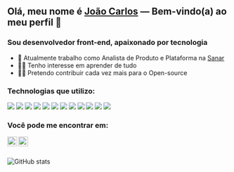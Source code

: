## Olá, meu nome é [João Carlos](https://joaocdfarias.github.io/) — Bem-vindo(a) ao meu perfil 👋

### Sou desenvolvedor front-end, apaixonado por tecnologia

- 💼 Atualmente trabalho como Analista de Produto e Plataforma na [Sanar](https://www.sanarmed.com/)
- 👨‍🎓 Tenho interesse em aprender de tudo
- 👨‍💻 Pretendo contribuir cada vez mais para o Open-source

### Technologias que utilizo:

<img src = "https://img.shields.io/badge/-HTML5-E34F26?style=flat&logo=html5&logoColor=white"> 
<img src = "https://img.shields.io/badge/-CSS3-1572B6?style=flat&logo=css3&logoColor=white">
<img src="https://img.shields.io/badge/-Bootstrap-563D7C?style=flat&logo=bootstrap&logoColor=white">
<img src="https://img.shields.io/badge/-JavaScript-eed718?style=flat&logo=javascript&logoColor=ffffff">
<img src="https://img.shields.io/badge/-Sass-cc6699?style=flat&logo=sass&logoColor=ffffff">
<img src="https://img.shields.io/badge/-React-000000?style=flat&logo=react&logoColor=00c8ff">
<img src="https://img.shields.io/badge/-Express.js-787878?style=flat">
<img src="https://img.shields.io/badge/-Node.js-3C873A?style=flat&logo=Node.js&logoColor=white">
<img src="http://img.shields.io/badge/-Git-F1502F?style=flat&logo=git&logoColor=FFFFFF">
<img src="http://img.shields.io/badge/-Github-000000?style=flat&logo=github&logoColor=FFFFFF">
<img src="http://img.shields.io/badge/-VS%20Code-007ACC?style=flat&logo=visual%20studio%20code&logoColor=white">
<img src="http://img.shields.io/badge/-NextJS-black?style=flat&logo=vercel&logoColor=white">

### Você pode me encontrar em:

[<img align="left" alt="João | Twitter" width="22px" src="https://cdn.jsdelivr.net/npm/simple-icons@v3/icons/twitter.svg" />][twitter]
[<img align="left" alt="João | LinkedIn" width="22px" src="https://cdn.jsdelivr.net/npm/simple-icons@v3/icons/linkedin.svg" />][linkedin]

<br />

[twitter]: https://www.twitter.com/joaocdfarias
[linkedin]: https://www.linkedin.com/in/joaocdfarias

<br />

![GitHub stats](https://github-readme-stats.vercel.app/api?username=joaocdfarias&show_icons=true&hide_border=false)

